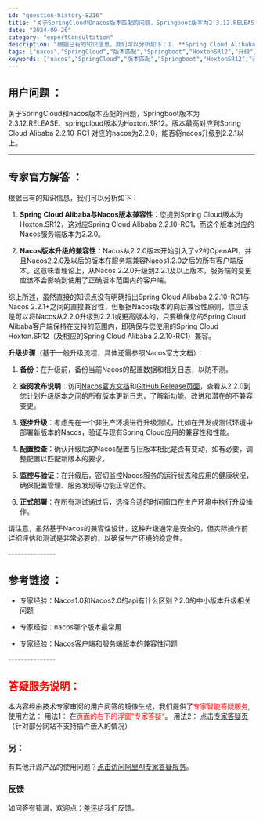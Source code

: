 ```yaml
---
id: "question-history-8216"
title: "关于SpringCloud和nacos版本匹配的问题，Springboot版本为2.3.12.RELEAS"
date: "2024-09-26"
category: "expertConsultation"
description: "根据已有的知识信息，我们可以分析如下：1. **Spring Cloud Alibaba与Nacos版本兼容性**：您提到Spring Cloud版本为Hoxton.SR12，这对应Spring Cloud Alibaba 2.2.10-RC1，而这个版本对应的Nacos服务端版本为2.2.0。2."
tags: ["nacos","SpringCloud","版本匹配","Springboot","HoxtonSR12","升级","221以上"]
keywords: ["nacos","SpringCloud","版本匹配","Springboot","HoxtonSR12","升级","221以上"]
---
```


## 用户问题 ： 
 关于SpringCloud和nacos版本匹配的问题，Springboot版本为2.3.12.RELEASE、springcloud版本为Hoxton.SR12。版本最高对应到Spring Cloud Alibaba 2.2.10-RC1 对应的nacos为2.2.0，能否将nacos升级到2.2.1以上。  

---------------
## 专家官方解答 ：

根据已有的知识信息，我们可以分析如下：

1. **Spring Cloud Alibaba与Nacos版本兼容性**：您提到Spring Cloud版本为Hoxton.SR12，这对应Spring Cloud Alibaba 2.2.10-RC1，而这个版本对应的Nacos服务端版本为2.2.0。

2. **Nacos版本升级的兼容性**：Nacos从2.2.0版本开始引入了v2的OpenAPI，并且Nacos2.2.0及以后的版本在服务端兼容Nacos1.2.0之后的所有客户端版本。这意味着理论上，从Nacos 2.2.0升级到2.2.1及以上版本，服务端的变更应该不会影响到使用了正确版本范围内的客户端。

综上所述，虽然直接的知识点没有明确指出Spring Cloud Alibaba 2.2.10-RC1与Nacos 2.2.1+之间的直接兼容性，但根据Nacos版本的向后兼容性原则，您应该是可以将Nacos从2.2.0升级到2.2.1或更高版本的，只要确保您的Spring Cloud Alibaba客户端保持在支持的范围内，即确保与您使用的Spring Cloud Hoxton.SR12（及相应的Spring Cloud Alibaba 2.2.10-RC1）兼容。

**升级步骤**（基于一般升级流程，具体还需参照Nacos官方文档）：

1. **备份**：在升级前，备份当前Nacos的配置数据和相关日志，以防不测。

2. **查阅发布说明**：访问[Nacos官方文档](https://nacos.io/docs/zh-cn/)和[GitHub Release页面](https://github.com/alibaba/nacos/releases)，查看从2.2.0到您计划升级版本之间的所有版本更新日志，了解新功能、改进和潜在的不兼容变更。

3. **逐步升级**：考虑先在一个非生产环境进行升级测试，比如在开发或测试环境中部署新版本的Nacos，验证与现有Spring Cloud应用的兼容性和性能。

4. **配置检查**：确认升级后的Nacos配置与旧版本相比是否有变动，如有必要，调整配置以匹配新版本的要求。

5. **监控与验证**：在升级后，密切监控Nacos服务的运行状态和应用的健康状况，确保配置管理、服务发现等功能正常运作。

6. **正式部署**：在所有测试通过后，选择合适的时间窗口在生产环境中执行升级操作。

请注意，虽然基于Nacos的兼容性设计，这种升级通常是安全的，但实际操作前详细评估和测试是非常必要的，以确保生产环境的稳定性。


<font color="#949494">---------------</font> 


## 参考链接 ：

* 专家经验：Nacos1.0和Nacos2.0的api有什么区别？2.0的中小版本升级相关问题 
 
 * 专家经验：nacos哪个版本最常用 
 
 * 专家经验：Nacos客户端和服务端版本的兼容性问题 


 <font color="#949494">---------------</font> 
 


## <font color="#FF0000">答疑服务说明：</font> 

本内容经由技术专家审阅的用户问答的镜像生成，我们提供了<font color="#FF0000">专家智能答疑服务</font>,使用方法：
用法1： 在<font color="#FF0000">页面的右下的浮窗”专家答疑“</font>。
用法2： 点击[专家答疑页](https://answer.opensource.alibaba.com/docs/intro)（针对部分网站不支持插件嵌入的情况）
### 另：


有其他开源产品的使用问题？[点击访问阿里AI专家答疑服务](https://answer.opensource.alibaba.com/docs/intro)。
### 反馈
如问答有错漏，欢迎点：[差评](https://ai.nacos.io/user/feedbackByEnhancerGradePOJOID?enhancerGradePOJOId=13573)给我们反馈。
